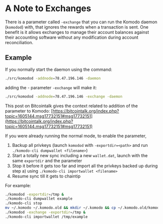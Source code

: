 # A Note to Exchanges

There is a parameter called `-exchange` that you can run the Komodo daemon (`komodod`) with, that ignores the rewards when a transaction is sent. One benefit is it allows exchanges to manage their account balances against their accounting software without any modification during account reconciliation.

## Example

If you normally start the daemon using the command:

```bash
./src/komodod -addnode=78.47.196.146 -daemon
```

adding the - parameter `-exchange` will make it:

```bash
./src/komodod -addnode=78.47.196.146 -exchange -daemon
```

This post on Bitcointalk gives the context related to addition of the parameter to Komodo: [https://bitcointalk.org/index.php?topic=1605144.msg17732151#msg17732151](https://bitcointalk.org/index.php?topic=1605144.msg17732151#msg17732151)

If you were already running the normal mode, to enable the parameter,

1. Backup all privkeys (launch `komodod` with `-exportdir=<path>` and run `./komodo-cli dumpwallet <filename>`)
1. Start a totally new sync including a new `wallet.dat`, launch with the same `exportdir` and the parameter
1. Stop it before it gets too far and import all the privkeys backed up during step a) using `./komodo-cli importwallet <filename>`
1. Resume sync till it gets to chaintip

For example:

```bash
./komodod -exportdir=/tmp &
./komodo-cli dumpwallet example
./komodo-cli stop
mv ~/.komodo ~/.komodo.old && mkdir ~/.komodo && cp ~/.komodo.old/komodo.conf ~/.komodo.old/peers.dat ~/.komodo
./komodod -exchange -exportdir=/tmp &
./komodo-cli importwallet /tmp/example
```
